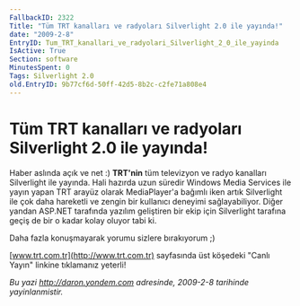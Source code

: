 ```yaml
---
FallbackID: 2322
Title: "Tüm TRT kanalları ve radyoları Silverlight 2.0 ile yayında!"
date: "2009-2-8"
EntryID: Tum_TRT_kanallari_ve_radyolari_Silverlight_2_0_ile_yayinda
IsActive: True
Section: software
MinutesSpent: 0
Tags: Silverlight 2.0
old.EntryID: 9b77cf6d-50ff-42d5-8b2c-c2fe71a808e4
---
```

# Tüm TRT kanalları ve radyoları Silverlight 2.0 ile yayında!
Haber aslında açık ve net :) **TRT'nin** tüm televizyon ve radyo
kanalları Silverlight ile yayında. Hali hazırda uzun süredir Windows
Media Services ile yayın yapan TRT arayüz olarak MediaPlayer'a bağımlı
iken artık Silverlight ile çok daha hareketli ve zengin bir kullanıcı
deneyimi sağlayabiliyor. Diğer yandan ASP.NET tarafında yazılım
geliştiren bir ekip için Silverlight tarafına geçiş de bir o kadar kolay
oluyor tabi ki.

Daha fazla konuşmayarak yorumu sizlere bırakıyorum ;)

[www.trt.com.tr](http://www.trt.com.tr) sayfasında üst köşedeki "Canlı
Yayın" linkine tıklamanız yeterli!



*Bu yazi http://daron.yondem.com adresinde, 2009-2-8 tarihinde yayinlanmistir.*
